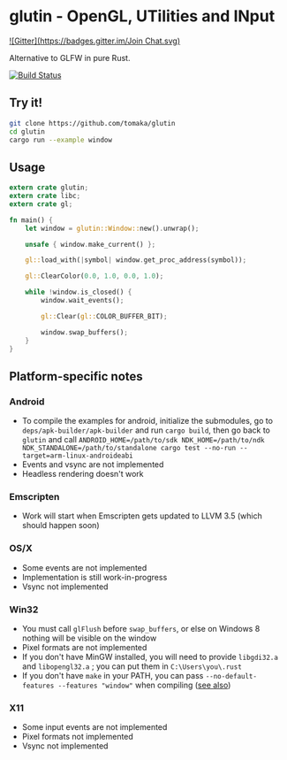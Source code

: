 # glutin -  OpenGL, UTilities and INput
[![Gitter](https://badges.gitter.im/Join Chat.svg)](https://gitter.im/tomaka/glutin?utm_source=badge&utm_medium=badge&utm_campaign=pr-badge&utm_content=badge)

Alternative to GLFW in pure Rust.

[![Build Status](https://travis-ci.org/tomaka/glutin.png?branch=master)](https://travis-ci.org/tomaka/glutin)

## Try it!

```bash
git clone https://github.com/tomaka/glutin
cd glutin
cargo run --example window
```

## Usage

```rust
extern crate glutin;
extern crate libc;
extern crate gl;

fn main() {
    let window = glutin::Window::new().unwrap();

    unsafe { window.make_current() };

    gl::load_with(|symbol| window.get_proc_address(symbol));

    gl::ClearColor(0.0, 1.0, 0.0, 1.0);

    while !window.is_closed() {
        window.wait_events();

        gl::Clear(gl::COLOR_BUFFER_BIT);

        window.swap_buffers();
    }
}
```

## Platform-specific notes

### Android

 - To compile the examples for android, initialize the submodules, go to `deps/apk-builder/apk-builder` and run `cargo build`, then go back to `glutin` and call `ANDROID_HOME=/path/to/sdk NDK_HOME=/path/to/ndk NDK_STANDALONE=/path/to/standalone cargo test --no-run --target=arm-linux-androideabi`
 - Events and vsync are not implemented
 - Headless rendering doesn't work

### Emscripten

 - Work will start when Emscripten gets updated to LLVM 3.5 (which should happen soon)

### OS/X

 - Some events are not implemented
 - Implementation is still work-in-progress
 - Vsync not implemented

### Win32

 - You must call `glFlush` before `swap_buffers`, or else on Windows 8 nothing will be visible on the window
 - Pixel formats are not implemented
 - If you don't have MinGW installed, you will need to provide `libgdi32.a` and `libopengl32.a` ; you can put them in `C:\Users\you\.rust`
 - If you don't have `make` in your PATH, you can pass `--no-default-features --features "window"` when compiling ([see also](http://crates.io/manifest.html#the-[features]-section))

### X11

 - Some input events are not implemented
 - Pixel formats not implemented
 - Vsync not implemented
